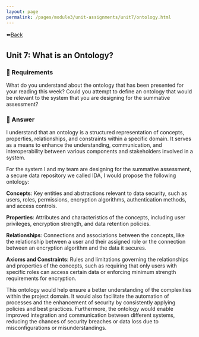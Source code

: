 ```yaml
---
layout: page
permalink: /pages/module3/unit-assignments/unit7/ontology.html
---
```


⬅️[Back](/pages/module3/unit-assignments/unit7/m3u7.html)

## Unit 7: What is an Ontology?

### 📝 Requirements

What do you understand about the ontology that has been presented for your reading this week? Could you attempt to define an ontology that would be relevant to the system that you are designing for the summative assessment?

### 🤔 Answer

I understand that an ontology is a structured representation of concepts, properties, relationships, and constraints within a specific domain. It serves as a means to enhance the understanding, communication, and interoperability between various components and stakeholders involved in a system.

For the system I and my team are designing for the summative assessment, a secure data repository we called IDA, I would propose the following ontology:

**Concepts**: Key entities and abstractions relevant to data security, such as users, roles, permissions, encryption algorithms, authentication methods, and access controls.

**Properties**: Attributes and characteristics of the concepts, including user privileges, encryption strength, and data retention policies.

**Relationships**: Connections and associations between the concepts, like the relationship between a user and their assigned role or the connection between an encryption algorithm and the data it secures.

**Axioms and Constraints**: Rules and limitations governing the relationships and properties of the concepts, such as requiring that only users with specific roles can access certain data or enforcing minimum strength requirements for encryption.

This ontology would help ensure a better understanding of the complexities within the project domain. It would also facilitate the automation of processes and the enhancement of security by consistently applying policies and best practices. Furthermore, the ontology would enable improved integration and communication between different systems, reducing the chances of security breaches or data loss due to misconfigurations or misunderstandings.
